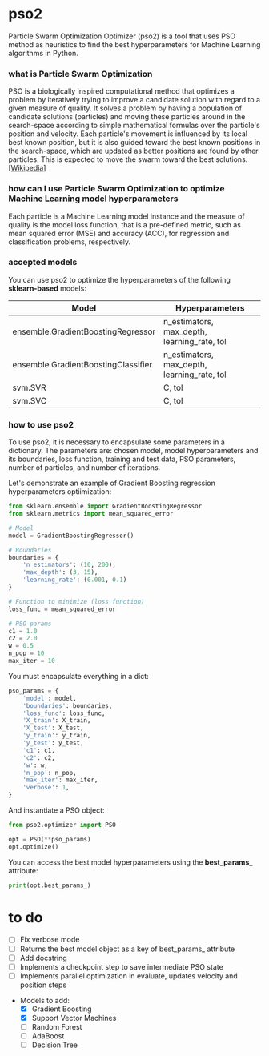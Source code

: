 # pso2

Particle Swarm Optimization Optimizer (pso2) is a tool that uses PSO method as heuristics to find the best hyperparameters for Machine Learning algorithms in Python.

### what is Particle Swarm Optimization

PSO is a biologically inspired computational method that optimizes a problem by iteratively trying to improve a candidate solution with regard to a given measure of quality. It solves a problem by having a population of candidate solutions (particles) and moving these particles around in the search-space according to simple mathematical formulas over the particle's position and velocity. Each particle's movement is influenced by its local best known position, but it is also guided toward the best known positions in the search-space, which are updated as better positions are found by other particles. This is expected to move the swarm toward the best solutions. [[Wikipedia](https://en.wikipedia.org/wiki/Particle_swarm_optimization)]

### how can I use Particle Swarm Optimization to optimize Machine Learning model hyperparameters

Each particle is a Machine Learning model instance and the measure of quality is the model loss function, that is a pre-defined metric, such as mean squared error (MSE) and accuracy (ACC), for regression and classification problems, respectively.

### accepted models

You can use pso2 to optimize the hyperparameters of the following **sklearn-based** models:

| Model | Hyperparameters |
| ------ | ------ |
| ensemble.GradientBoostingRegressor | n_estimators, max_depth, learning_rate, tol |
| ensemble.GradientBoostingClassifier | n_estimators, max_depth, learning_rate, tol |
| svm.SVR | C, tol |
| svm.SVC | C, tol |

### how to use pso2

To use pso2, it is necessary to encapsulate some parameters in a dictionary. The parameters are: chosen model, model hyperparameters and its boundaries, loss function, training and test data, PSO parameters, number of particles, and number of iterations.

Let's demonstrate an example of Gradient Boosting regression hyperparameters optiimization:

```python
from sklearn.ensemble import GradientBoostingRegressor
from sklearn.metrics import mean_squared_error

# Model
model = GradientBoostingRegressor()

# Boundaries
boundaries = {
    'n_estimators': (10, 200),
    'max_depth': (3, 15),
    'learning_rate': (0.001, 0.1)
}

# Function to minimize (loss function)
loss_func = mean_squared_error

# PSO params
c1 = 1.0
c2 = 2.0
w = 0.5
n_pop = 10
max_iter = 10
```

You must encapsulate everything in a dict:

```python
pso_params = {
    'model': model,
    'boundaries': boundaries,
    'loss_func': loss_func,
    'X_train': X_train,
    'X_test': X_test,
    'y_train': y_train,
    'y_test': y_test,
    'c1': c1,
    'c2': c2,
    'w': w,
    'n_pop': n_pop,
    'max_iter': max_iter,
    'verbose': 1,
}
```

And instantiate a PSO object:

```python
from pso2.optimizer import PSO

opt = PSO(**pso_params)
opt.optimize()
```

You can access the best model hyperparameters using the **best_params_** attribute:

```python
print(opt.best_params_)
```

# to do

- [ ] Fix verbose mode
- [ ] Returns the best model object as a key of best_params_ attribute
- [ ] Add docstring
- [ ] Implements a checkpoint step to save intermediate PSO state
- [ ] Implements parallel optimization in evaluate, updates velocity and position steps
- Models to add:
    - [X] Gradient Boosting
    - [X] Support Vector Machines
    - [ ] Random Forest
    - [ ] AdaBoost
    - [ ] Decision Tree
